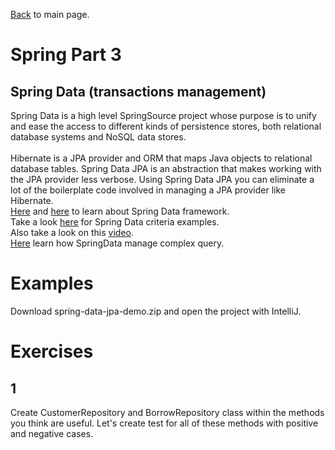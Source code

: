 [Back](../README.md) to main page.

# Spring Part 3

## Spring Data (transactions management)

Spring Data is a high level SpringSource project whose purpose is to unify and ease the access to different kinds of persistence stores, both relational database systems and NoSQL data stores. <br/><br/>
Hibernate is a JPA provider and ORM that maps Java objects to relational database tables. Spring Data JPA is an abstraction that makes working with the JPA provider less verbose. Using Spring Data JPA you can eliminate a lot of the boilerplate code involved in managing a JPA provider like Hibernate. <br>
[Here](https://www.baeldung.com/the-persistence-layer-with-spring-data-jpa) and [here](https://spring.io/guides/gs/accessing-data-jpa/) to learn about Spring Data framework. <br/>
Take a look [here](https://www.baeldung.com/spring-data-criteria-queries) for Spring Data criteria examples. <br/>
Also take a look on this [video](https://www.youtube.com/watch?v=8SGI_XS5OPw). <br/>
[Here](https://www.baeldung.com/spring-data-jpa-query) learn how SpringData manage complex query.

# Examples

Download spring-data-jpa-demo.zip and open the project with IntelliJ.

# Exercises

## 1
Create CustomerRepository and BorrowRepository class within the methods you think are useful.
Let's create test for all of these methods with positive and negative cases.

